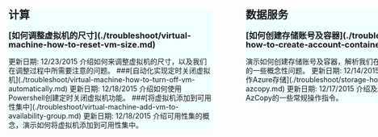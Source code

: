   <div style="width: 880px;  ">
            <div style="width: 428px;  margin-right: 42px;  display: inline-block;">
                <div style="width: 404px; background-color:azure; line-height: 18px; font-size: 14px;margin-top: 60px; ">
                    <h2>计算</h2>
                    <h3>[如何调整虚拟机的尺寸](./troubleshoot/virtual-machine-how-to-reset-vm-size.md)</h3>
                    更新日期: 12/23/2015
                    介绍如何来调整虚拟机的尺寸，以及我们在调整过程中所需要注意的问题。
                    ###[自动化实现定时关闭虚拟机](./troubleshoot/virtual-machine-how-to-turn-off-vm-automatically.md)
                    更新日期: 12/18/2015
                    介绍如何使用Powershell创建定时关闭虚拟机功能。
                    ###[将虚拟机添加到可用性集中](./troubleshoot/virtual-machine-add-vm-to-availability-group.md)
                    更新日期: 12/18/2015
                    介绍可用性集的概念，演示如何将虚拟机添加到可用性集中。</div>
            </div>
            <div style="width:410px; float:right">
                <div style="width: 404px; background-color: azure; line-height: 18px; font-size: 14px; margin-top: 60px;  ">
                    <h2>数据服务</h2>
                    <h3>
                        [如何创建存储账号及容器](./troubleshoot/storage-how-to-create-account-container.md)
                    </h3>
                    演示如何创建存储账号及容器，解析我们在创建过程中需要注意的一些概念性问题。
                    更新日期: 12/14/2015
                    ###[通过AzCopy操作Azure存储](./troubleshoot/storage-how-to-use-azcopy.md)
                    更新日期: 12/17/2015
                    介绍及AzCopy，演示AzCopy的一些常规操作指令。
                </div>
            </div>
        </div>